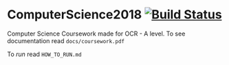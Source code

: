 # ComputerScience2018 [![Build Status](https://travis-ci.com/georgePadolsey/ComputerScience2018.svg?token=qWiFuFjqoqpyaJ2A1aQp&branch=master)](https://travis-ci.com/georgePadolsey/ComputerScience2018)

Computer Science Coursework made for OCR - A level. To see documentation read `docs/coursework.pdf`

To *run* read `HOW_TO_RUN.md`